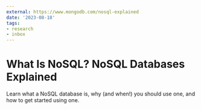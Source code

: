 ```yaml
---
external: https://www.mongodb.com/nosql-explained
date: '2023-08-18'
tags:
- research
- inbox
---
```


# What Is NoSQL? NoSQL Databases Explained

Learn what a NoSQL database is, why (and when!) you should use one, and how to get started using one.
